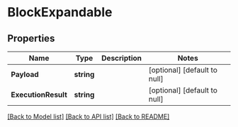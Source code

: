 # BlockExpandable

## Properties
Name | Type | Description | Notes
------------ | ------------- | ------------- | -------------
**Payload** | **string** |  | [optional] [default to null]
**ExecutionResult** | **string** |  | [optional] [default to null]

[[Back to Model list]](../README.md#documentation-for-models) [[Back to API list]](../README.md#documentation-for-api-endpoints) [[Back to README]](../README.md)

